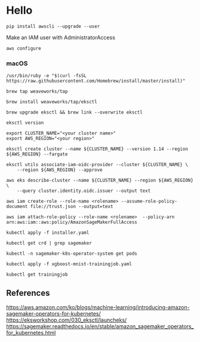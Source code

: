 # Hello
```
pip install awscli --upgrade --user
```
Make an IAM user with AdministratorAccess 
```
aws configure
```

### macOS
```
/usr/bin/ruby -e "$(curl -fsSL https://raw.githubusercontent.com/Homebrew/install/master/install)"
```

```
brew tap weaveworks/tap
```

```
brew install weaveworks/tap/eksctl
```
```
brew upgrade eksctl && brew link --overwrite eksctl
```
```
eksctl version
```

```
export CLUSTER_NAME="<your cluster name>"
export AWS_REGION="<your region>"
```


```
eksctl create cluster --name ${CLUSTER_NAME} --version 1.14 --region ${AWS_REGION} --fargate
```



```
eksctl utils associate-iam-oidc-provider --cluster ${CLUSTER_NAME} \
    --region ${AWS_REGION} --approve
```

```
aws eks describe-cluster --name ${CLUSTER_NAME} --region ${AWS_REGION} \
    --query cluster.identity.oidc.issuer --output text
```
```
aws iam create-role --role-name <rolename> --assume-role-policy-document file://trust.json --output=text
```
```
aws iam attach-role-policy --role-name <rolename>  --policy-arn arn:aws:iam::aws:policy/AmazonSageMakerFullAccess
```
```
kubectl apply -f installer.yaml
```
```
kubectl get crd | grep sagemaker
```
```
kubectl -n sagemaker-k8s-operator-system get pods
```
```
kubectl apply -f xgboost-mnist-trainingjob.yaml
```
```
kubectl get trainingjob
```


## References
https://aws.amazon.com/ko/blogs/machine-learning/introducing-amazon-sagemaker-operators-for-kubernetes/
https://eksworkshop.com/030_eksctl/launcheks/
https://sagemaker.readthedocs.io/en/stable/amazon_sagemaker_operators_for_kubernetes.html
